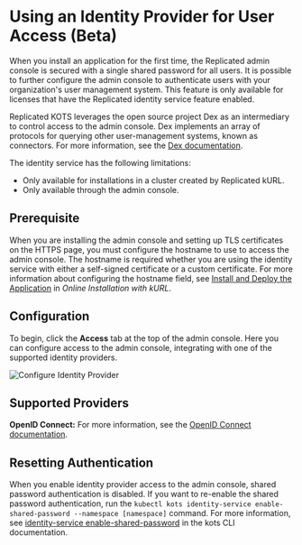# Using an Identity Provider for User Access (Beta)

When you install an application for the first time, the Replicated admin console is secured with a single shared password for all users. It is possible to further configure the admin console to authenticate users with your organization's user management system. This feature is only available for licenses that have the Replicated identity service feature enabled.

Replicated KOTS leverages the open source project Dex as an intermediary to control access to the admin console. Dex implements an array of protocols for querying other user-management systems, known as connectors. For more information, see the [Dex documentation](https://dexidp.io/docs/).

The identity service has the following limitations:
* Only available for installations in a cluster created by Replicated kURL.
* Only available through the admin console.

## Prerequisite

When you are installing the admin console and setting up TLS certificates on the HTTPS page, you must configure the hostname to use to access the admin console. The hostname is required whether you are using the identity service with either a self-signed certificate or a custom certificate. For more information about configuring the hostname field, see [Install and Deploy the Application](installing-embedded-cluster#install-app) in _Online Installation with kURL_.

## Configuration

To begin, click the **Access** tab at the top of the admin console.
Here you can configure access to the admin console, integrating with one of the supported identity providers.

![Configure Identity Provider](/images/access-identity.png)

## Supported Providers

**OpenID Connect:** For more information, see the [OpenID Connect documentation](https://openid.net/connect/).

## Resetting Authentication

When you enable identity provider access to the admin console, shared password authentication is disabled.
If you want to re-enable the shared password authentication, run the `kubectl kots identity-service enable-shared-password --namespace [namespace]` command. For more information, see [identity-service enable-shared-password](/reference/kots-cli-identity-service-enable-shared-password/) in the kots CLI documentation.
